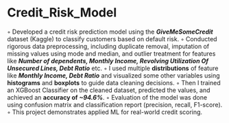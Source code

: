 # Credit_Risk_Model

◦ Developed a credit risk prediction model using the _**GiveMeSomeCredit**_ dataset (Kaggle) to classify customers based on default risk. 
◦ Conducted rigorous data preprocessing, including duplicate removal, imputation of missing values using mode and median, and outlier treatment for features like _**Number of dependents, Monthly Income, Revolving Utilization Of Unsecured Lines, Debt Ratio**_ etc.
◦ I used multiple **distributions** of feature like _**Monthly Income, Debt Ratio**_ and visualized some other variables using **histograms** and **boxplots** to guide data cleaning decisions.
◦ Then I trained an XGBoost Classifier on the cleaned dataset, predicted the values, and achieved an **accuracy of _~94.6%_**. 
◦ Evaluation of the model was done using confusion matrix and classification report (precision, recall, F1-score).
◦ This project demonstrates applied ML for real-world credit scoring.
